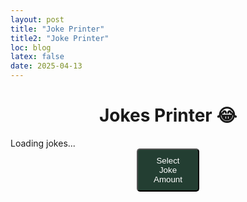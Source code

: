 ```yaml
---
layout: post
title: "Joke Printer"
title2: "Joke Printer"
loc: blog
latex: false
date: 2025-04-13
---
```

<style>
.joke{
    background-color: #233e32;
    text-align: center;
    border-radius: 5px;
    padding: 10px;
    margin: 10px 0;
}
.joke:hover {
    background-color: #2a4b3c;
}
button {
    background-color: #233e32; /* Green */
    border-radius: 5px;
    color: white;
    padding: 10px 20px;
    text-align: center;
    display: block;
    width: 20%;
    margin:auto 40% auto;
}
</style>
<h1 style="text-align: center;">Jokes Printer 😂</h1>
<div id="jokes">Loading jokes...</div>
 <button onclick="window.location.href='/blog/JokesSelector'">Select Joke Amount</button>
<script>
  const urlParams = new URLSearchParams(window.location.search);
  const jokeAmount = urlParams.get('amount') || 3;
  const jokeContainer = document.getElementById("jokes");

  fetch(`https://v2.jokeapi.dev/joke/Any?blacklistFlags=nsfw,explicit&type=single&amount=${jokeAmount}`)
    .then(response => {
      if (!response.ok) {
        throw new Error(`HTTP error! Status: ${response.status}`);
      }
      return response.json();
    })
    .then(data => {
      jokeContainer.innerHTML = "";
    
      if (data.error) {
        jokeContainer.textContent = "API Error: " + data.message;
        return;
      }

      const jokes = data.jokes || [data];
      jokes.forEach(jokeObj => {
        const jokeDiv = document.createElement("div");
        jokeDiv.className = "joke";
        const formattedJoke = jokeObj.joke.replace(/\n/g, "<br>");
        jokeDiv.innerHTML = formattedJoke;
        jokeContainer.appendChild(jokeDiv);
      });
    })
    .catch(error => {
      jokeContainer.textContent = "Error fetching jokes: " + error.message;
      console.error("Fetch error:", error);
    });
</script>